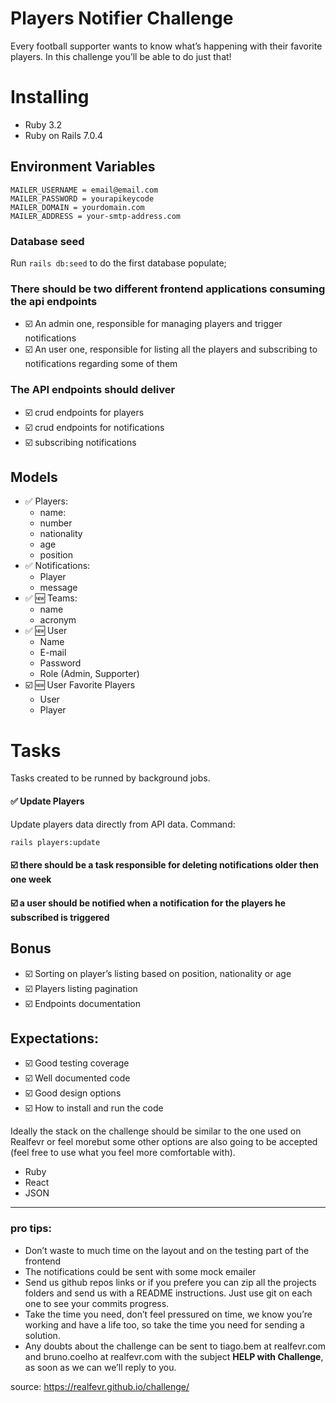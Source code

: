 # Players Notifier Challenge
Every football supporter wants to know what’s happening with their favorite players. In this challenge you’ll be able to do just that!

# Installing

- Ruby 3.2
- Ruby on Rails 7.0.4

## Environment Variables
```
MAILER_USERNAME = email@email.com
MAILER_PASSWORD = yourapikeycode
MAILER_DOMAIN = yourdomain.com
MAILER_ADDRESS = your-smtp-address.com
```

### Database seed

Run `rails db:seed` to do the first database populate;

  
###  There should be two different frontend applications consuming the api endpoints[](https://realfevr.github.io/challenge/#there-should-be-two-different-frontend-applications-consuming-the-api-endpoints)

- ☑️ An admin one, responsible for managing players and trigger notifications
- ☑️ An user one, responsible for listing all the players and subscribing to notifications regarding some of them

### The API endpoints should deliver[](https://realfevr.github.io/challenge/#the-api-endpoints-should-deliver)

- ☑️ crud endpoints for players
- ☑️ crud endpoints for notifications
- ☑️ subscribing notifications

## Models

- ✅ Players:
  - name:
  - number
  - nationality
  - age
  - position
- ✅ Notifications:
  - Player
  - message
- ✅ 🆕 Teams:
  - name
  - acronym
 - ✅ 🆕 User
	 - Name
	 - E-mail
	 - Password
	 - Role (Admin, Supporter)
 - ☑️ 🆕 User Favorite Players
	 - User
	 - Player 

  

# Tasks

Tasks created to be runned by background jobs.
  
#### ✅ Update Players
Update players data directly from API data. Command:
```
rails players:update
```


#### ☑️ there should be a task responsible for deleting notifications older then one week[](https://realfevr.github.io/challenge/#there-should-be-a-task-responsible-for-deleting-notifications-older-then-one-week)

  

#### ☑️ a user should be notified when a notification for the players he subscribed is triggered[](https://realfevr.github.io/challenge/#a-user-should-be-notified-when-a-notification-for-the-players-he-subscribed-is-triggered)

  

## Bonus
- ☑️ Sorting on player’s listing based on position, nationality or age
- ☑️ Players listing pagination
- ☑️ Endpoints documentation

  

## Expectations:

- ☑️ Good testing coverage
- ☑️ Well documented code
- ☑️ Good design options
- ☑️ How to install and run the code

Ideally the stack on the challenge should be similar to the one used on Realfevr or feel morebut some other options are also going to be accepted (feel free to use what you feel more comfortable with).

- Ruby
- React
- JSON

---  

### pro tips:
- Don’t waste to much time on the layout and on the testing part of the frontend
- The notifications could be sent with some mock emailer
- Send us github repos links or if you prefere you can zip all the projects folders and send us with a README instructions. Just use git on each one to see your commits progress.
- Take the time you need, don’t feel pressured on time, we know you’re working and have a life too, so take the time you need for sending a solution.
- Any doubts about the challenge can be sent to tiago.bem at realfevr.com and bruno.coelho at realfevr.com with the subject **HELP with Challenge**, as soon as we can we’ll reply to you.


source: https://realfevr.github.io/challenge/